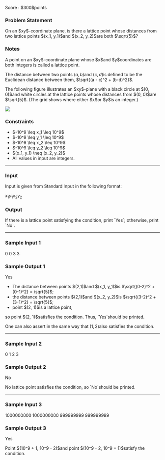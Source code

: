 
<div>

<span>

<span>

<p>
Score : $300$points
</p>

<div>

<section>

### **Problem Statement**

<p>
On an $xy$-coordinate plane, is there a lattice point whose distances from two lattice points $(x_1, y_1)$and $(x_2, y_2)$are both $\sqrt{5}$?
</p>

</section>

</div>

<div>

<section>

### **Notes**

<p>
A point on an $xy$-coordinate plane whose $x$and $y$coordinates are both integers is called a lattice point.

The distance between two points $(a, b)$and $(c, d)$is defined to be the Euclidean distance between them, $\sqrt{(a - c)^2 + (b-d)^2}$.
</p>

<p>
The following figure illustrates an $xy$-plane with a black circle at $(0, 0)$and white circles at the lattice points whose distances from $(0, 0)$are $\sqrt{5}$.  (The grid shows where either $x$or $y$is an integer.)
</p>

<p>

<img src="https://img.atcoder.jp/ghi/2bee701e93a6a0298f73121b85a03f46.jpg">

</img>

</p>

</section>

</div>

<div>

<section>

### **Constraints**

<ul>

<li>
$-10^9 \leq x_1 \leq 10^9$
</li>

<li>
$-10^9 \leq y_1 \leq 10^9$
</li>

<li>
$-10^9 \leq x_2 \leq 10^9$
</li>

<li>
$-10^9 \leq y_2 \leq 10^9$
</li>

<li>
$(x_1, y_1) \neq (x_2, y_2)$
</li>

<li>
All values in input are integers.
</li>

</ul>

</section>

</div>

---

<div>

<div>

<section>

### **Input**

<p>
Input is given from Standard Input in the following format:
</p>

<div>

$x_1$$y_1$$x_2$$y_2$
</div>

</section>

</div>

<div>

<section>

### **Output**

<p>
If there is a lattice point satisfying the condition, print `Yes`; otherwise, print `No`.
</p>

</section>

</div>

</div>

---

<div>

<section>

### **Sample Input 1**

<div>

0 0 3 3

</div>

</section>

</div>

<div>

<section>

### **Sample Output 1**

<div>

Yes

</div>

<ul>

<li>
The distance between points $(2,1)$and $(x_1, y_1)$is $\sqrt{(0-2)^2 + (0-1)^2} = \sqrt{5}$;
</li>

<li>
the distance between points $(2,1)$and $(x_2, y_2)$is $\sqrt{(3-2)^2 + (3-1)^2} = \sqrt{5}$;
</li>

<li>
point $(2, 1)$is a lattice point,
</li>

</ul>

<p>
so point $(2, 1)$satisfies the condition.  Thus, `Yes`should be printed.

One can also assert in the same way that $(1, 2)$also satisfies the condition.
</p>

</section>

</div>

---

<div>

<section>

### **Sample Input 2**

<div>

0 1 2 3

</div>

</section>

</div>

<div>

<section>

### **Sample Output 2**

<div>

No

</div>

<p>
No lattice point satisfies the condition, so `No`should be printed.
</p>

</section>

</div>

---

<div>

<section>

### **Sample Input 3**

<div>

1000000000 1000000000 999999999 999999999

</div>

</section>

</div>

<div>

<section>

### **Sample Output 3**

<div>

Yes

</div>

<p>
Point $(10^9 + 1, 10^9 - 2)$and point $(10^9 - 2, 10^9 + 1)$satisfy the condition.
</p>

</section>

</div>

</span>

</span>

</div>
